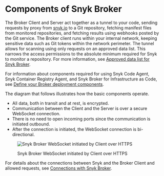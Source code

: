 # Components of Snyk Broker

The Broker Client and Server act together as a tunnel to your code, sending requests by proxy from [snyk.io](http://snyk.io/) to a Git repository, fetching manifest files from monitored repositories, and fetching results using webhooks posted by the Git service. The Broker client runs within your internal network, keeping sensitive data such as Git tokens within the network perimeter. The tunnel allows for scanning using only requests on an approved data list. This narrows the access permissions to the absolute minimum required for Snyk to monitor a repository. For more information, see [Approved data list for Snyk Broker](connections-with-snyk-broker.md#approved-data-list-for-snyk-broker).

For information about components required for using Snyk Code Agent, Snyk Container Registry Agent, and Snyk Broker for Infrastructure as Code, see [Define your Broker deployment components](prepare-snyk-broker-for-deployment.md).

The diagram that follows illustrates how the basic components operate.

* All data, both in transit and at rest, is encrypted.
* Communication between the Client and the Server is over a secure WebSocket connection.
* There is no need to open incoming ports since the communication is initiated outbound.
* After the connection is initiated, the WebSocket connection is bi-directional.

<figure><img src="../../.gitbook/assets/Snyk Broker diagram.png" alt="Snyk Broker WebSocket initiated by Client over HTTPS"><figcaption><p>Snyk Broker WebSocket initiated by Client over HTTPS</p></figcaption></figure>

For details about the connections between Snyk and the Broker Client and allowed requests, see [Connections with Snyk Broker](connections-with-snyk-broker.md).
